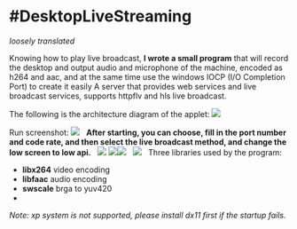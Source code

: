 # #DesktopLiveStreaming
_loosely translated_

Knowing how to play live broadcast, **I wrote a small program** that will record the desktop and output audio and microphone of the machine, encoded as h264 and aac, and at the same time use the windows IOCP (I/O Completion Port) to create it easily A server that provides web services and live broadcast services, supports httpflv and hls live broadcast.

The following is the architecture diagram of the applet:
![](%23DesktopLiveStreaming/524900-20161119010854404-2135512941.jpg)

Run screenshot:
![](%23DesktopLiveStreaming/524900-20161119011500467-349608286.jpg)
 
**After starting, you can choose, fill in the port number and code rate, and then select the live broadcast method, and change the low screen to low api.**
 
![](%23DesktopLiveStreaming/524900-20170526151435107-515387608.png)
![](%23DesktopLiveStreaming/524900-20161119011508248-366933723.jpg)![](%23DesktopLiveStreaming/524900-20161119011516404-113547836.jpg)
 
![](%23DesktopLiveStreaming/524900-20161119011531779-1230335281.jpg)
 
Three libraries used by the program:
* **libx264** video encoding
* **libfaac** audio encoding
* **swscale** brga to yuv420
* 
_Note: xp system is not supported, please install dx11 first if the startup fails._
